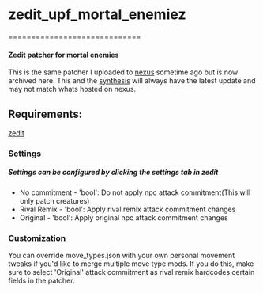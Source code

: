 <!--- -*- mode: markdown -*- -->
# zedit_upf_mortal_enemiez
=============================
#### Zedit patcher for mortal enemies
This is the same patcher I uploaded to [nexus](https://www.nexusmods.com/skyrimspecialedition/mods/37986) sometime ago but is now archived here. This and the [synthesis](https://github.com/Synthesis-Collective/MortalEnemies-Patcher) will always have the latest update and may not match whats hosted on nexus. 

Requirements:
------------
[zedit](https://github.com/z-edit/zedit/releases)

### Settings
##### Settings can be configured by clicking the settings tab in zedit

- No commitment - 'bool': Do not apply npc attack commitment(This will only patch creatures)
- Rival Remix   - 'bool': Apply rival remix attack commitment changes
- Original      - 'bool': Apply original npc attack commitment changes


### Customization
You can override move_types.json with your own personal movement tweaks if you'd like to merge multiple move type mods. If you do this, make sure to select 'Original' attack commitment
as rival remix hardcodes certain fields in the patcher.
